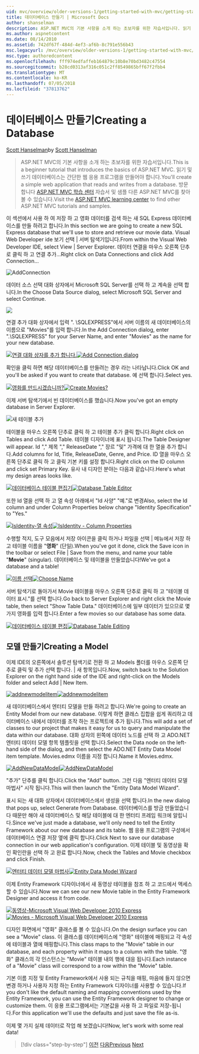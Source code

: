```yaml
---
uid: mvc/overview/older-versions-1/getting-started-with-mvc/getting-started-with-mvc-part4
title: 데이터베이스 만들기 | Microsoft Docs
author: shanselman
description: ASP.NET MVC의 기본 사항을 소개 하는 초보자를 위한 자습서입니다. 읽기 및 쓰기 데이터베이스에서 간단한 웹 응용 프로그램을 만듭니다.
ms.author: aspnetcontent
ms.date: 08/14/2010
ms.assetid: 742df67f-484d-4ef3-af6b-8c791e556b43
msc.legacyurl: /mvc/overview/older-versions-1/getting-started-with-mvc/getting-started-with-mvc-part4
msc.type: authoredcontent
ms.openlocfilehash: fff974edfaffeb164879c10b8e70bd3482c47554
ms.sourcegitcommit: b28cd0313af316c051c2ff8549865bff67f2fbb4
ms.translationtype: MT
ms.contentlocale: ko-KR
ms.lasthandoff: 07/05/2018
ms.locfileid: "37813762"
---
```

<a name="creating-a-database"></a><span data-ttu-id="528bf-104">데이터베이스 만들기</span><span class="sxs-lookup"><span data-stu-id="528bf-104">Creating a Database</span></span>
====================
<span data-ttu-id="528bf-105">[Scott Hanselman](https://github.com/shanselman)</span><span class="sxs-lookup"><span data-stu-id="528bf-105">by [Scott Hanselman](https://github.com/shanselman)</span></span>

> <span data-ttu-id="528bf-106">ASP.NET MVC의 기본 사항을 소개 하는 초보자를 위한 자습서입니다.</span><span class="sxs-lookup"><span data-stu-id="528bf-106">This is a beginner tutorial that introduces the basics of ASP.NET MVC.</span></span> <span data-ttu-id="528bf-107">읽기 및 쓰기 데이터베이스는 간단한 웹 응용 프로그램을 만들어야 합니다.</span><span class="sxs-lookup"><span data-stu-id="528bf-107">You'll create a simple web application that reads and writes from a database.</span></span> <span data-ttu-id="528bf-108">방문 합니다 [ASP.NET MVC 학습 센터](../../../index.md) 자습서 및 샘플 다른 ASP.NET MVC를 찾아볼 수 있습니다.</span><span class="sxs-lookup"><span data-stu-id="528bf-108">Visit the [ASP.NET MVC learning center](../../../index.md) to find other ASP.NET MVC tutorials and samples.</span></span>


<span data-ttu-id="528bf-109">이 섹션에서 사용 하 여 저장 하 고 영화 데이터를 검색 하는 새 SQL Express 데이터베이스를 만들 하려고 합니다.</span><span class="sxs-lookup"><span data-stu-id="528bf-109">In this section we are going to create a new SQL Express database that we'll use to store and retrieve our movie data.</span></span> <span data-ttu-id="528bf-110">Visual Web Developer ide 보기 선택 | 서버 탐색기입니다.</span><span class="sxs-lookup"><span data-stu-id="528bf-110">From within the Visual Web Developer IDE, select View | Server Explorer.</span></span> <span data-ttu-id="528bf-111">데이터 연결을 마우스 오른쪽 단추로 클릭 하 고 연결 추가...</span><span class="sxs-lookup"><span data-stu-id="528bf-111">Right click on Data Connections and click Add Connection...</span></span>

![AddConnection](getting-started-with-mvc-part4/_static/image1.png)

<span data-ttu-id="528bf-113">데이터 소스 선택 대화 상자에서 Microsoft SQL Server를 선택 하 고 계속을 선택 합니다.</span><span class="sxs-lookup"><span data-stu-id="528bf-113">In the Choose Data Source dialog, select Microsoft SQL Server and select Continue.</span></span>

![](getting-started-with-mvc-part4/_static/image2.png)

<span data-ttu-id="528bf-114">연결 추가 대화 상자에서 입력 ". \SQLEXPRESS"에서 서버 이름의 새 데이터베이스의 이름으로 "Movies"를 입력 합니다.</span><span class="sxs-lookup"><span data-stu-id="528bf-114">In the Add Connection dialog, enter ".\SQLEXPRESS" for your Server Name, and enter "Movies" as the name for your new database.</span></span>

<span data-ttu-id="528bf-115">[![연결 대화 상자를 추가 합니다.](getting-started-with-mvc-part4/_static/image4.png)](getting-started-with-mvc-part4/_static/image3.png)</span><span class="sxs-lookup"><span data-stu-id="528bf-115">[![Add Connection dialog](getting-started-with-mvc-part4/_static/image4.png)](getting-started-with-mvc-part4/_static/image3.png)</span></span>

<span data-ttu-id="528bf-116">확인을 클릭 하면 해당 데이터베이스를 만들려는 경우 라는 나타납니다.</span><span class="sxs-lookup"><span data-stu-id="528bf-116">Click OK and you'll be asked if you want to create that database.</span></span> <span data-ttu-id="528bf-117">예 선택 합니다.</span><span class="sxs-lookup"><span data-stu-id="528bf-117">Select yes.</span></span>

<span data-ttu-id="528bf-118">[![영화를 만드시겠습니까?](getting-started-with-mvc-part4/_static/image6.png)](getting-started-with-mvc-part4/_static/image5.png)</span><span class="sxs-lookup"><span data-stu-id="528bf-118">[![Create Movies?](getting-started-with-mvc-part4/_static/image6.png)](getting-started-with-mvc-part4/_static/image5.png)</span></span>

<span data-ttu-id="528bf-119">이제 서버 탐색기에서 빈 데이터베이스를 했습니다.</span><span class="sxs-lookup"><span data-stu-id="528bf-119">Now you've got an empty database in Server Explorer.</span></span>

![새 테이블 추가](getting-started-with-mvc-part4/_static/image7.png)

<span data-ttu-id="528bf-121">테이블을 마우스 오른쪽 단추로 클릭 하 고 테이블 추가 클릭 합니다.</span><span class="sxs-lookup"><span data-stu-id="528bf-121">Right click on Tables and click Add Table.</span></span> <span data-ttu-id="528bf-122">테이블 디자이너에 표시 됩니다.</span><span class="sxs-lookup"><span data-stu-id="528bf-122">The Table Designer will appear.</span></span> <span data-ttu-id="528bf-123">Id "," 제목 "," ReleaseDate "," 장르 "및" 가격에 대 한 열을 추가 합니다.</span><span class="sxs-lookup"><span data-stu-id="528bf-123">Add columns for Id, Title, ReleaseDate, Genre, and Price.</span></span> <span data-ttu-id="528bf-124">ID 열을 마우스 오른쪽 단추로 클릭 하 고 클릭 기본 키를 설정 합니다.</span><span class="sxs-lookup"><span data-stu-id="528bf-124">Right click on the ID column and click set Primary Key.</span></span> <span data-ttu-id="528bf-125">유사 내 디자인 분야는 다음과 같습니다.</span><span class="sxs-lookup"><span data-stu-id="528bf-125">Here's what my design areas looks like.</span></span>

<span data-ttu-id="528bf-126">[![데이터베이스 테이블 편집기](getting-started-with-mvc-part4/_static/image9.png)](getting-started-with-mvc-part4/_static/image8.png)</span><span class="sxs-lookup"><span data-stu-id="528bf-126">[![Database Table Editor](getting-started-with-mvc-part4/_static/image9.png)](getting-started-with-mvc-part4/_static/image8.png)</span></span>

<span data-ttu-id="528bf-127">또한 Id 열을 선택 하 고 열 속성 아래에서 "Id 사양" "예."로 변경</span><span class="sxs-lookup"><span data-stu-id="528bf-127">Also, select the Id column and under Column Properties below change "Identity Specification" to "Yes."</span></span>

<span data-ttu-id="528bf-128">[![IsIdentity-열 속성](getting-started-with-mvc-part4/_static/image11.png)](getting-started-with-mvc-part4/_static/image10.png)</span><span class="sxs-lookup"><span data-stu-id="528bf-128">[![IsIdentity - Column Properties](getting-started-with-mvc-part4/_static/image11.png)](getting-started-with-mvc-part4/_static/image10.png)</span></span>

<span data-ttu-id="528bf-129">수행할 적지, 도구 모음에서 저장 아이콘을 클릭 하거나 파일을 선택 | 메뉴에서 저장 하 고 테이블 이름을 "**영화**" (단일).</span><span class="sxs-lookup"><span data-stu-id="528bf-129">When you've got it done, click the Save icon in the toolbar or select File | Save from the menu, and name your table "**Movie**" (singular).</span></span> <span data-ttu-id="528bf-130">데이터베이스 및 테이블을 만들었습니다!</span><span class="sxs-lookup"><span data-stu-id="528bf-130">We've got a database and a table!</span></span>

<span data-ttu-id="528bf-131">[![이름 선택](getting-started-with-mvc-part4/_static/image13.png)](getting-started-with-mvc-part4/_static/image12.png)</span><span class="sxs-lookup"><span data-stu-id="528bf-131">[![Choose Name](getting-started-with-mvc-part4/_static/image13.png)](getting-started-with-mvc-part4/_static/image12.png)</span></span>

<span data-ttu-id="528bf-132">서버 탐색기로 돌아가서 Movie 테이블을 마우스 오른쪽 단추로 클릭 하 고 "테이블 데이터 표시."를 선택 합니다.</span><span class="sxs-lookup"><span data-stu-id="528bf-132">Go back to Server Explorer and right click the Movie table, then select "Show Table Data."</span></span> <span data-ttu-id="528bf-133">데이터베이스에 일부 데이터가 있으므로 몇 가지 영화를 입력 합니다.</span><span class="sxs-lookup"><span data-stu-id="528bf-133">Enter a few movies so our database has some data.</span></span>

<span data-ttu-id="528bf-134">[![데이터베이스 테이블 편집](getting-started-with-mvc-part4/_static/image15.png)](getting-started-with-mvc-part4/_static/image14.png)</span><span class="sxs-lookup"><span data-stu-id="528bf-134">[![Database Table Editing](getting-started-with-mvc-part4/_static/image15.png)](getting-started-with-mvc-part4/_static/image14.png)</span></span>

## <a name="creating-a-model"></a><span data-ttu-id="528bf-135">모델 만들기</span><span class="sxs-lookup"><span data-stu-id="528bf-135">Creating a Model</span></span>

<span data-ttu-id="528bf-136">이제 IDE의 오른쪽에서 솔루션 탐색기로 전환 하 고 Models 폴더를 마우스 오른쪽 단추로 클릭 및 추가 선택 합니다. | 새 항목입니다.</span><span class="sxs-lookup"><span data-stu-id="528bf-136">Now, switch back to the Solution Explorer on the right hand side of the IDE and right-click on the Models folder and select Add | New Item.</span></span>

<span data-ttu-id="528bf-137">[![addnewmodelitem](getting-started-with-mvc-part4/_static/image17.png)](getting-started-with-mvc-part4/_static/image16.png)</span><span class="sxs-lookup"><span data-stu-id="528bf-137">[![addnewmodelitem](getting-started-with-mvc-part4/_static/image17.png)](getting-started-with-mvc-part4/_static/image16.png)</span></span>

<span data-ttu-id="528bf-138">새 데이터베이스에서 엔터티 모델을 만들 하려고 합니다.</span><span class="sxs-lookup"><span data-stu-id="528bf-138">We're going to create an Entity Model from our new database.</span></span> <span data-ttu-id="528bf-139">이렇게 하면 클래스 집합을 쉽게 쿼리하고 데이터베이스 내에서 데이터를 조작 하는 프로젝트에 추가 됩니다.</span><span class="sxs-lookup"><span data-stu-id="528bf-139">This will add a set of classes to our project that makes it easy for us to query and manipulate the data within our database.</span></span> <span data-ttu-id="528bf-140">대화 상자의 왼쪽에 데이터 노드를 선택 하 고 ADO.NET 엔터티 데이터 모델 항목 템플릿을 선택 합니다.</span><span class="sxs-lookup"><span data-stu-id="528bf-140">Select the Data node on the left-hand side of the dialog, and then select the ADO.NET Entity Data Model item template.</span></span> <span data-ttu-id="528bf-141">Movies.edmx 이름을 지정 합니다.</span><span class="sxs-lookup"><span data-stu-id="528bf-141">Name it Movies.edmx.</span></span>

<span data-ttu-id="528bf-142">[![AddNewDataModel](getting-started-with-mvc-part4/_static/image19.png)](getting-started-with-mvc-part4/_static/image18.png)</span><span class="sxs-lookup"><span data-stu-id="528bf-142">[![AddNewDataModel](getting-started-with-mvc-part4/_static/image19.png)](getting-started-with-mvc-part4/_static/image18.png)</span></span>

<span data-ttu-id="528bf-143">"추가" 단추를 클릭 합니다.</span><span class="sxs-lookup"><span data-stu-id="528bf-143">Click the "Add" button.</span></span> <span data-ttu-id="528bf-144">그런 다음 "엔터티 데이터 모델 마법사" 시작 됩니다.</span><span class="sxs-lookup"><span data-stu-id="528bf-144">This will then launch the "Entity Data Model Wizard".</span></span>

<span data-ttu-id="528bf-145">표시 되는 새 대화 상자에서 데이터베이스에서 생성을 선택 합니다.</span><span class="sxs-lookup"><span data-stu-id="528bf-145">In the new dialog that pops up, select Generate from Database.</span></span> <span data-ttu-id="528bf-146">데이터베이스를 방금 만들었습니다 때문만 해야 새 데이터베이스 및 해당 테이블에 대 한 엔터티 프레임 워크에 알립니다.</span><span class="sxs-lookup"><span data-stu-id="528bf-146">Since we've just made a database, we'll only need to tell the Entity Framework about our new database and its table.</span></span> <span data-ttu-id="528bf-147">웹 응용 프로그램의 구성에서 데이터베이스 연결 저장 옆에 클릭 합니다.</span><span class="sxs-lookup"><span data-stu-id="528bf-147">Click Next to save our database connection in our web application's configuration.</span></span> <span data-ttu-id="528bf-148">이제 테이블 및 동영상을 확인 확인란을 선택 하 고 완료 합니다.</span><span class="sxs-lookup"><span data-stu-id="528bf-148">Now, check the Tables and Movie checkbox and click Finish.</span></span>

<span data-ttu-id="528bf-149">[![엔터티 데이터 모델 마법사](getting-started-with-mvc-part4/_static/image21.png)](getting-started-with-mvc-part4/_static/image20.png)</span><span class="sxs-lookup"><span data-stu-id="528bf-149">[![Entity Data Model Wizard](getting-started-with-mvc-part4/_static/image21.png)](getting-started-with-mvc-part4/_static/image20.png)</span></span>

<span data-ttu-id="528bf-150">이제 Entity Framework 디자이너에서 새 동영상 테이블을 참조 하 고 코드에서 액세스할 수 있습니다.</span><span class="sxs-lookup"><span data-stu-id="528bf-150">Now we can see our new Movie table in the Entity Framework Designer and access it from code.</span></span>

<span data-ttu-id="528bf-151">[![동영상-Microsoft Visual Web Developer 2010 Express](getting-started-with-mvc-part4/_static/image23.png)](getting-started-with-mvc-part4/_static/image22.png)</span><span class="sxs-lookup"><span data-stu-id="528bf-151">[![Movies - Microsoft Visual Web Developer 2010 Express](getting-started-with-mvc-part4/_static/image23.png)](getting-started-with-mvc-part4/_static/image22.png)</span></span>

<span data-ttu-id="528bf-152">디자인 화면에서 "영화" 클래스를 볼 수 있습니다.</span><span class="sxs-lookup"><span data-stu-id="528bf-152">On the design surface you can see a "Movie" class.</span></span> <span data-ttu-id="528bf-153">이 클래스를 데이터베이스에 "영화" 테이블에 매핑되고 각 속성에 테이블과 열에 매핑합니다.</span><span class="sxs-lookup"><span data-stu-id="528bf-153">This class maps to the "Movie" table in our database, and each property within it maps to a column with the table.</span></span> <span data-ttu-id="528bf-154">"영화" 클래스의 각 인스턴스는 "Movie" 테이블 내의 행에 대응 됩니다.</span><span class="sxs-lookup"><span data-stu-id="528bf-154">Each instance of a "Movie" class will correspond to a row within the "Movie" table.</span></span>

<span data-ttu-id="528bf-155">기본 이름 지정 및 Entity Framework에서 사용 되는 규칙을 매핑, 마음에 들지 않으면 변경 하거나 사용자 지정 하는 Entity Framework 디자이너를 사용할 수 있습니다.</span><span class="sxs-lookup"><span data-stu-id="528bf-155">If you don't like the default naming and mapping conventions used by the Entity Framework, you can use the Entity Framework designer to change or customize them.</span></span> <span data-ttu-id="528bf-156">이 응용 프로그램에서는 기본값을 사용 하 고 파일로 저장-됩니다.</span><span class="sxs-lookup"><span data-stu-id="528bf-156">For this application we'll use the defaults and just save the file as-is.</span></span>

<span data-ttu-id="528bf-157">이제 몇 가지 실제 데이터로 작업 해 보겠습니다!</span><span class="sxs-lookup"><span data-stu-id="528bf-157">Now, let's work with some real data!</span></span>

> [!div class="step-by-step"]
> <span data-ttu-id="528bf-158">[이전](getting-started-with-mvc-part3.md)
> [다음](getting-started-with-mvc-part5.md)</span><span class="sxs-lookup"><span data-stu-id="528bf-158">[Previous](getting-started-with-mvc-part3.md)
[Next](getting-started-with-mvc-part5.md)</span></span>
